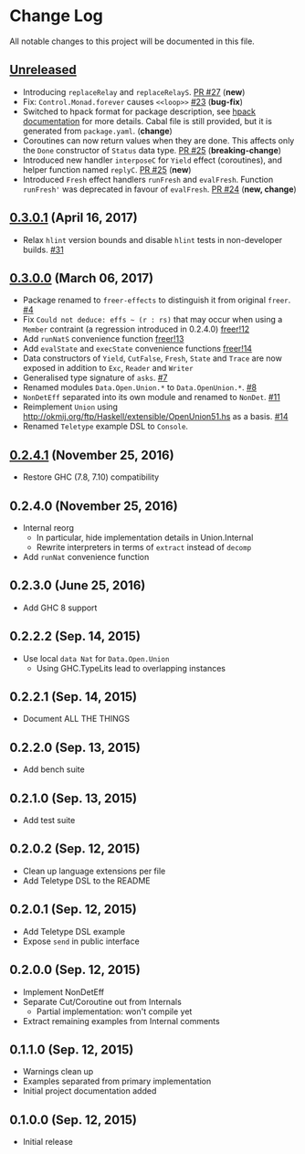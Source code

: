 # Change Log

All notable changes to this project will be documented in this file.

## [Unreleased]

* Introducing `replaceRelay` and `replaceRelayS`.
  [PR #27](https://github.com/IxpertaSolutions/freer-effects/pull/27)
  (**new**)
* Fix: `Control.Monad.forever` causes `<<loop>>`
  [#23](https://github.com/IxpertaSolutions/freer-effects/issues/23)
  (**bug-fix**)
* Switched to hpack format for package description, see [hpack
  documentation](https://github.com/sol/hpack#readme) for more details.
  Cabal file is still provided, but it is generated from `package.yaml`.
  (**change**)
* Coroutines can now return values when they are done. This affects only the
  `Done` constructor of `Status` data type.
  [PR #25](https://github.com/IxpertaSolutions/freer-effects/pull/25)
  (**breaking-change**)
* Introduced new handler `interposeC` for `Yield` effect (coroutines), and
  helper function named `replyC`.
  [PR #25](https://github.com/IxpertaSolutions/freer-effects/pull/25)
  (**new**)
* Introduced `Fresh` effect handlers `runFresh` and `evalFresh`. Function
  `runFresh'` was deprecated in favour of `evalFresh`.
  [PR #24](https://github.com/IxpertaSolutions/freer-effects/pull/24)
  (**new, change**)

## [0.3.0.1] (April 16, 2017)

* Relax `hlint` version bounds and disable `hlint` tests in non-developer
  builds.
  [#31](https://github.com/IxpertaSolutions/freer-effects/issues/31)

## [0.3.0.0] (March 06, 2017)

* Package renamed to `freer-effects` to distinguish it from original `freer`.
  [#4](https://github.com/IxpertaSolutions/freer-effects/issues/4)
* Fix `Could not deduce: effs ~ (r : rs)` that may occur when using
  a `Member` contraint (a regression introduced in 0.2.4.0)
  [freer!12](https://gitlab.com/queertypes/freer/merge_requests/12)
* Add `runNatS` convenience function
  [freer!13](https://gitlab.com/queertypes/freer/merge_requests/13)
* Add `evalState` and `execState` convenience functions
  [freer!14](https://gitlab.com/queertypes/freer/merge_requests/14)
* Data constructors of `Yield`, `CutFalse`, `Fresh`, `State` and `Trace`
  are now exposed in addition to `Exc`, `Reader` and `Writer`
* Generalised type signature of `asks`.
  [#7](https://github.com/IxpertaSolutions/freer-effects/issues/7)
* Renamed modules `Data.Open.Union.*` to `Data.OpenUnion.*`.
  [#8](https://github.com/IxpertaSolutions/freer-effects/issues/8)
* `NonDetEff` separated into its own module and renamed to `NonDet`.
  [#11](https://github.com/IxpertaSolutions/freer-effects/issues/11)
* Reimplement `Union` using
  <http://okmij.org/ftp/Haskell/extensible/OpenUnion51.hs> as a basis.
  [#14](https://github.com/IxpertaSolutions/freer-effects/issues/14)
* Renamed `Teletype` example DSL to `Console`.

## [0.2.4.1] (November 25, 2016)

* Restore GHC (7.8, 7.10) compatibility

## 0.2.4.0 (November 25, 2016)

* Internal reorg
  * In particular, hide implementation details in Union.Internal
  * Rewrite interpreters in terms of `extract` instead of `decomp`
* Add `runNat` convenience function

## 0.2.3.0 (June 25, 2016)

* Add GHC 8 support

## 0.2.2.2 (Sep. 14, 2015)

* Use local `data Nat` for `Data.Open.Union`
  * Using GHC.TypeLits lead to overlapping instances

## 0.2.2.1 (Sep. 14, 2015)

* Document ALL THE THINGS

## 0.2.2.0 (Sep. 13, 2015)

* Add bench suite

## 0.2.1.0 (Sep. 13, 2015)

* Add test suite

## 0.2.0.2 (Sep. 12, 2015)

* Clean up language extensions per file
* Add Teletype DSL to the README

## 0.2.0.1 (Sep. 12, 2015)

* Add Teletype DSL example
* Expose `send` in public interface

## 0.2.0.0 (Sep. 12, 2015)

* Implement NonDetEff
* Separate Cut/Coroutine out from Internals
  * Partial implementation: won't compile yet
* Extract remaining examples from Internal comments

## 0.1.1.0 (Sep. 12, 2015)

* Warnings clean up
* Examples separated from primary implementation
* Initial project documentation added

## 0.1.0.0 (Sep. 12, 2015)

* Initial release

[Unreleased]: https://github.com/IxpertaSolutions/freer/compare/0.3.0.1...HEAD
[0.3.0.1]: https://github.com/IxpertaSolutions/freer/compare/0.3.0.0...0.3.0.1
[0.3.0.0]: https://github.com/IxpertaSolutions/freer/compare/0.2.4.1...0.3.0.0
[0.2.4.1]: https://github.com/IxpertaSolutions/freer/compare/0.2.4.0...0.2.4.1
